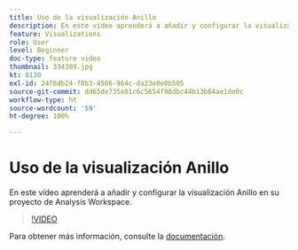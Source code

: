 ```yaml
---
title: Uso de la visualización Anillo
description: En este vídeo aprenderá a añadir y configurar la visualización Anillo en su proyecto de Analysis Workspace.
feature: Visualizations
role: User
level: Beginner
doc-type: feature video
thumbnail: 334309.jpg
kt: 8130
exl-id: 24f6db24-f8b3-4506-964c-da23e0e0b505
source-git-commit: dd65de735e01c6c5654f98dbc44b13b64ae1de0c
workflow-type: ht
source-wordcount: '59'
ht-degree: 100%

---
```


# Uso de la visualización Anillo

En este vídeo aprenderá a añadir y configurar la visualización Anillo en su proyecto de Analysis Workspace.

>[!VIDEO](https://video.tv.adobe.com/v/334309/?quality=12&learn=on)

Para obtener más información, consulte la [documentación](https://experienceleague.adobe.com/docs/analytics/analyze/analysis-workspace/visualizations/donut.html?lang=es).
